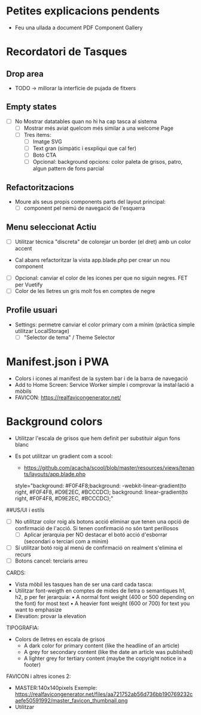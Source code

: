 # Petites explicacions pendents

- Feu una ullada a document PDF Component Gallery

# Recordatori de Tasques

## Drop area
- TODO -> millorar la interfície de pujada de fitxers

## Empty states
- [ ] No Mostrar datatables quan no hi ha cap tasca al sistema
  - [ ] Mostrar més aviat quelcom més similar a una welcome Page
  - [ ] Tres items:
    - [ ] Imatge SVG 
    - [ ] Text gran (simpàtic i esxpliqui que cal fer)
    - [ ] Botó CTA 
    - [ ] Opcional: background opcions: color paleta de grisos, patro, algun pattern de fons parcial 

## Refactoritzacions

- Moure als seus propis components parts del layout principal:
  - [ ] component pel nemú de navegació de l'esquerra

## Menu seleccionat Actiu

- [ ] Utilitzar tècnica "discreta" de colorejar un border (el dret) amb un color accent
- Cal abans refactoritzar la vista app.blade.php per crear un nou component
- [ ] Opcional: canviar el color de les icones per que no siguin negres. FET per Vuetify
- [ ] Color de les lletres un gris molt fos en comptes de negre
## Profile usuari

- Settings: permetre canviar el color primary com a mínim (pràctica simple utilitzar LocalStorage)
  - [ ] "Selector de tema" / Theme Selector
  
# Manifest.json i PWA
- Colors i icones al manifest de la system bar i de la barra de navegació 
- Add to Home Screen: Service Worker simple i comprovar la instal·lació a mòbils 
- FAVICON:   https://realfavicongenerator.net/

# Background colors
  
- Utilitzar l'escala de grisos que hem definit per substituir algun fons blanc
- Es pot utilitzar un gradient com a scool: 
  - https://github.com/acacha/scool/blob/master/resources/views/tenants/layouts/app.blade.php
  
  style="background: #F0F4F8;background: -webkit-linear-gradient(to right, #F0F4F8, #D9E2EC, #BCCCDC);
              background: linear-gradient(to right, #F0F4F8, #D9E2EC, #BCCCDC);"
              
##US/UI i estils

- [ ] No utilitzar color roig als botons acció eliminar que tenen una opció de confirmació de l'acció. Si tenen confirmació no són tant perillosos
  - [ ] Aplicar jerarquia per NO destacar el botó acció d'esborrar (secondari o terciari com a mínim)
- [ ] Sí utilitzar botó roig al menú de confirmació on realment s'elimina el recurs
- [ ] Botons cancel: terciaris arreu

CARDS:
- Vista mòbil les tasques han de ser una card cada tasca:
 - Utilitzar font-weigth en comptes de mides de lletra o semantiques h1, h2, p per fer jerarquia:
  • A normal font weight (400 or 500 depending on the font) for most text
  • A heavier font weight (600 or 700) for text you want to emphasize
- Elevation: provar la elevation
  
TIPOGRAFIA:  
- Colors de lletres en escala de grisos
  - A dark color for primary content (like the headline of an article)
  - A grey for secondary content (like the date an article was published)
  - A lighter grey for tertiary content (maybe the copyright notice in a footer)
  
FAVICON i altres icones 2:
- MASTER:140x140pixels Exemple: https://realfavicongenerator.net/files/aa721752ab56d736bb190769232caefe50591992/master_favicon_thumbnail.png
- Utilitzar
